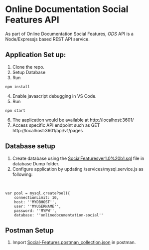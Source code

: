 # Online Documentation Social Features API

As part of Online Documentation Social Features, *ODS* API is a Node/Expressjs based REST API service.

## Application Set up:

1. Clone the repo.
2. Setup Database
3. Run

```
npm install
```

4. Enable javascript debugging in VS Code.
5. Run

```
npm start
```
6. The aaplication would be available at http://localhost:3601/
7. Access specific API endpoint such as GET http://localhost:3601/api/v1/pages

## Database setup

1. Create database using the [SocialFeaturesver1.0%20b1.sql](/databasesDumps/SocialFeaturesver1.0%20b1.sql) file in database Dump folder.
2. Configure application by updating /services/mysql.service.js as following:

<br>

```
var pool = mysql.createPool({
    connectionLimit: 10,
    host: ''MYDBHOST'',
    user: ''MYUSERNAME'',
    password: ''MYPW'',
    database: ''onlinedocumentation-social''
```

## Postman Setup

1. Import [Social-Features.postman_collection.json](Social-Features.postman_collection.json) in postman.
